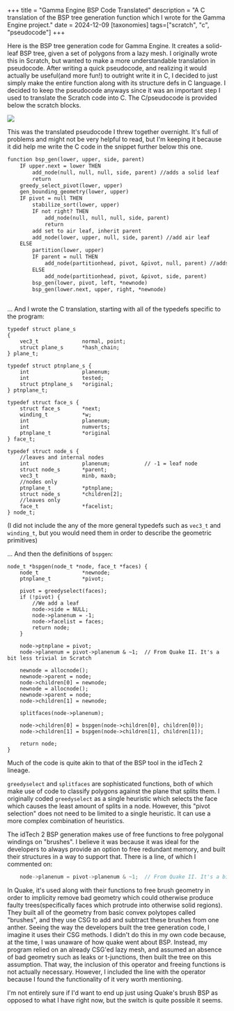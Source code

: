 +++
title = "Gamma Engine BSP Code Translated"
description = "A C translation of the BSP tree generation function which I wrote for the Gamma Engine project."
date = 2024-12-09
[taxonomies]
tags=["scratch", "c", "pseudocode"]
+++

Here is the BSP tree generation code for Gamma Engine. It creates a solid-leaf BSP tree, given a set of polygons from a lazy mesh. I originally wrote this in Scratch, but wanted to make a more understandable translation in pseudocode. After writing a quick pseudocode, and realizing it would actually be useful(and more fun!) to outright write it in C, I decided to just simply make the entire function along with its structure defs in C language. I decided to keep the pseudocode anyways since it was an important step I used to translate the Scratch code into C. The C/pseudocode is provided below the scratch blocks.


<div class="figure2">
    <img src ="bspgeneratetreescratch.png"/>
</div>

This was the translated pseudocode I threw together overnight. It's full of problems and might not be very helpful to read, but I'm keeping it because it did help me write the C code in the snippet further below this one.

```txt
function bsp_gen(lower, upper, side, parent)
    IF upper.next = lower THEN
        add_node(null, null, null, side, parent) //adds a solid leaf
        return
    greedy_select_pivot(lower, upper)
    gen_bounding_geometry(lower, upper)
    IF pivot = null THEN
        stabilize_sort(lower, upper)
        IF not right? THEN
            add_node(null, null, null, side, parent)
            return
        add set to air leaf, inherit parent
        add_node(lower, upper, null, side, parent) //add air leaf
    ELSE
        partition(lower, upper)
        IF parent = null THEN
            add_node(partitionhead, pivot, &pivot, null, parent) //adds an internal node 
        ELSE
            add_node(partitionhead, pivot, &pivot, side, parent)
        bsp_gen(lower, pivot, left, *newnode)
        bsp_gen(lower.next, upper, right, *newnode)
        
```

... And I wrote the C translation, starting with all of the typedefs specific to the program:

```h,linenos
typedef struct plane_s
{
    vec3_t              normal, point;
    struct plane_s      *hash_chain;
} plane_t;

typedef struct ptnplane_s {
    int                 planenum;
    int                 tested;	
    struct ptnplane_s   *original;
} ptnplane_t;

typedef struct face_s {
    struct face_s       *next;
    winding_t           *w;
    int                 planenum;
    int                 numverts;
    ptnplane_t          *original
} face_t;

typedef struct node_s {
    //leaves and internal nodes
    int                 planenum;           // -1 = leaf node
    struct node_s       *parent;
    vec3_t              minb, maxb;
    //nodes only
    ptnplane_t          *ptnplane;
    struct node_s       *children[2];
    //leaves only
    face_t              *facelist;
} node_t;

```

(I did not include the any of the more general typedefs such as <code>vec3_t</code> and <code>winding_t</code>, but you would need them in order to describe the geometric primitives)

... And then the definitions of <code>bspgen</code>:


```c,linenos
node_t *bspgen(node_t *node, face_t *faces) {
    node_t              *newnode;
    ptnplane_t          *pivot;

    pivot = greedyselect(faces);
    if (!pivot) {
        //We add a leaf
        node->side = NULL;
        node->planenum = -1;
        node->facelist = faces;
        return node;
    }

    node->ptnplane = pivot;
    node->planenum = pivot->planenum & ~1;  // From Quake II. It's a bit less trivial in Scratch
    
    newnode = allocnode();
    newnode->parent = node;
    node->children[0] = newnode;
    newnode = allocnode();
    newnode->parent = node;
    node->children[1] = newnode;

    splitfaces(node->planenum);

    node->children[0] = bspgen(node->children[0], children[0]);
    node->children[1] = bspgen(node->children[1], children[1]);

    return node;
}

```

Much of the code is quite akin to that of the BSP tool in the idTech 2 lineage. 

<code>greedyselect</code> and <code>splitfaces</code> are sophisticated functions, both of which make use of code to classify polygons against the plane that splits them. I originally coded <code>greedyselect</code> as a single heuristic which selects the face which causes the least amount of splits in a node. However, this "pivot selection" does not need to be limited to a single heuristic. It can use a more complex combination of heuristics.

The idTech 2 BSP generation makes use of free functions to free polygonal windings on "brushes". I believe it was because it was ideal for the developers to always provide an option to free redundant memory, and built their structures in a way to support that. There is a line, of which I commented on: 

```c
    node->planenum = pivot->planenum & ~1;  // From Quake II. It's a bit less trivial in Scratch
```
In Quake, it's used along with their functions to free brush geometry in order to implicity remove bad geometry which could otherwise produce faulty trees(specifically faces which protrude into otherwise solid regions). They built all of the geometry from basic convex polytopes called "brushes", and they use CSG to add and subtract these brushes from one anther. Seeing the way the developers built the tree generation code, I imagine it uses their CSG methods. I didn't do this in my own code because, at the time, I was unaware of how quake went about BSP. Instead, my program relied on an already CSG'ed lazy mesh, and assumed an absence of bad geometry such as leaks or t-junctions, then built the tree on this assumption. That way, the inclusion of this operator and freeing functions is not actually necessary. However, I included the line with the operator because I found the functionality of it very worth mentioning.

I'm not entirely sure if I'd want to end up just using Quake's brush BSP as opposed to what I have right now, but the switch is quite possible it seems. 